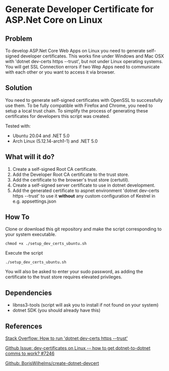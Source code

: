 # Generate Developer Certificate for ASP.Net Core on Linux

## Problem
To develop ASP.Net Core Web Apps on Linux you need to generate self-signed
developer certificates. This works fine under Windows and Mac OSX with 'dotnet
dev-certs https --trust', but not under Linux operating systems. You will get
SSL Connection errors if two Wep Apps need to communicate with each other or you
want to access it via browser.

## Solution
You need to generate self-signed certificates with OpenSSL to successfully use
them. To be fully compatible with Firefox and Chrome, you need to setup a local
trust chain. To simplify the process of generating these certificates for
developers this script was created.

Tested with:
* Ubuntu 20.04 and .NET 5.0
* Arch Linux (5.12.14-arch1-1) and .NET 5.0

## What will it do?
1. Create a self-signed Root CA certificate.
2. Add the Developer Root CA certificate to the trust store.
3. Add the certificate to the browser's trust store (certutil).
4. Create a self-signed server certificate to use in dotnet development.
5. Add the generated certificate to aspnet environment 'dotnet dev-certs https
   --trust' to use it **without** any custom configuration of Kestrel in e.g.
   appsettings.json

## How To
Clone or download this git repository and make the script corresponding to your system executable.
```shell
chmod +x ./setup_dev_certs_ubuntu.sh
```
Execute the script
```shell
./setup_dev_certs_ubuntu.sh
```

You will also be asked to enter your sudo password, as adding the certificate to the trust store requires
elevated privileges.

## Dependencies
- libnss3-tools (script will ask you to install if not found on your system)
- dotnet SDK (you should already have this)

## References
[Stack Overflow: How to run 'dotnet dev-certs https --trust'](https://stackoverflow.com/questions/55485511/how-to-run-dotnet-dev-certs-https-trust)

[Github Issue: dev-certificates on Linux -- how to get dotnet-to-dotnet comms to work? #7246](https://github.com/dotnet/aspnetcore/issues/7246)

[Github: BorisWilhelms/create-dotnet-devcert](https://github.com/BorisWilhelms/create-dotnet-devcert)

